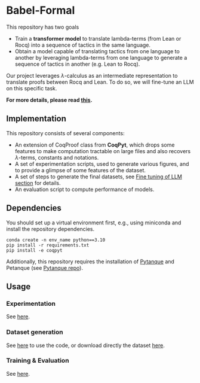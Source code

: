 # Babel-Formal

This repository has two goals
* Train a **transformer model** to translate lambda-terms (from Lean or Rocq) into a sequence of tactics in the same language.
* Obtain a model capable of translating tactics from one language to another by leveraging lambda-terms from one language to generate a sequence of tactics in another (e.g. Lean to Rocq).

Our project leverages $\lambda$-calculus as an intermediate representation to translate proofs between Rocq and Lean.
To do so, we will fine-tune an LLM on this specific task.

**For more details, please read [this](doc/details.md).**


## Implementation

This repository consists of several components:

* An extension of CoqProof class from **CoqPyt**, which drops some features to make computation tractable on large files and also recovers $\lambda$-terms, constants and notations.
* A set of experimentation scripts, used to generate various figures, and to provide a glimpse of some features of the dataset.
* A set of steps to generate the final datasets, see [Fine tuning of LLM section](doc/details.md#fine-tuning-of-llm) for details.
* An evaluation script to compute performance of models.

## Dependencies

You should set up a virtual environment first, e.g., using miniconda and install the repository dependencies.

```console
conda create -n env_name python==3.10
pip install -r requirements.txt
pip install -e coqpyt
```

Additionally, this repository requires the installation of [Pytanque](https://github.com/LLM4Rocq/pytanque) and Petanque (see [Pytanque repo](https://github.com/LLM4Rocq/pytanque)).

## Usage

### Experimentation

See [here](/src/experiments/experiments.md).

### Dataset generation

See [here](/src/steps/dataset_generation.md) to use the code, or download directly the dataset [here](https://drive.proton.me/urls/MDAERQJD0C#D3DFuDCDXmNU).

### Training & Evaluation

See [here](/src/training/training_eval.md).
